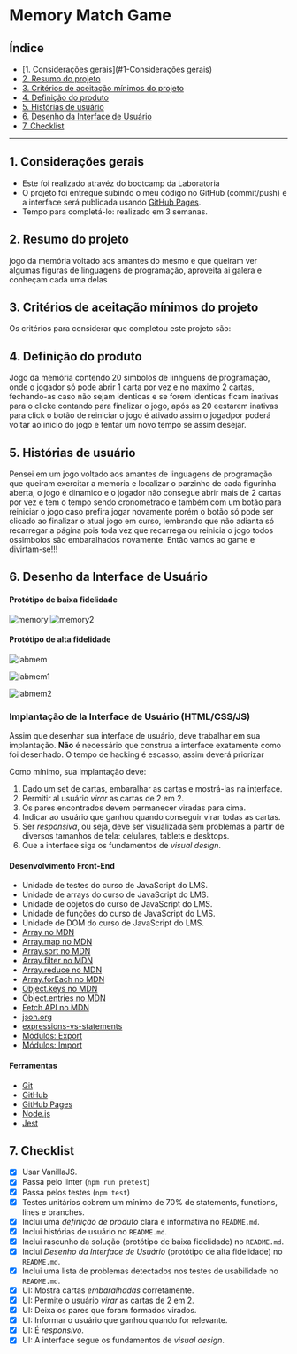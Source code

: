 # Memory Match Game

## Índice

- [1. Considerações gerais](#1-Considerações gerais)
- [2. Resumo do projeto](#2-resumo-do-projeto)
- [3. Critérios de aceitação mínimos do projeto](#3-critérios-de-aceitação-mínimos-do-projeto)
- [4. Definição do produto](#4-Definição-do-produto)
- [5.  Histórias de usuário](#5-Histórias-de-usuário)
- [6. Desenho da Interface de Usuário](#6-Desenho-da-Interface-de-Usuário)
- [7. Checklist](#7-checklist)

---
## 1. Considerações gerais

- Este foi realizado atravéz do bootcamp da Laboratoria
- O projeto foi entregue subindo o meu código no GitHub (commit/push) e a
  interface será publicada usando [GitHub Pages]([https://pages.github.com/](https://acarlamelo.github.io/SAP009-memory-match/)).
- Tempo para completá-lo: realizado em 3 semanas.

## 2. Resumo do projeto

jogo da memória voltado aos amantes do mesmo e que queiram ver algumas figuras de linguagens de programação, aproveita ai galera e conheçam cada uma delas

## 3. Critérios de aceitação mínimos do projeto

Os critérios para considerar que completou este projeto são:

## 4. Definição do produto
Jogo da memória contendo 20 simbolos de linhguens de programação, onde o jogador só pode abrir 1 carta por vez e no maximo 2 cartas, fechando-as caso não sejam identicas e se forem identicas ficam inativas para o clicke contando para finalizar o jogo, após as 20 eestarem inativas para click o botão de reiniciar o jogo é ativado assim o jogadpor poderá voltar ao inicio do jogo e tentar um novo tempo se assim desejar.


## 5. Histórias de usuário

Pensei em um jogo voltado aos amantes de linguagens de programação que queiram exercitar a memoria e localizar o parzinho de cada figurinha aberta, o jogo é dinamico e o jogador não consegue abrir mais de 2 cartas por vez e tem o tempo sendo cronometrado e também com um botão para reiniciar o jogo caso prefira jogar novamente porém o botão só pode ser clicado ao finalizar o atual jogo em curso, lembrando que não adianta só recarregar a página pois toda vez que recarrega ou reinicia o jogo todos ossimbolos são embaralhados novamente. Então vamos ao game e divirtam-se!!! 

## 6. Desenho da Interface de Usuário

#### Protótipo de baixa fidelidade
![memory](https://github.com/acarlamelo/SAP009-memory-match/assets/119886217/59067707-331f-4b45-9d6f-92679561176d)
![memory2](https://github.com/acarlamelo/SAP009-memory-match/assets/119886217/0fd483be-2d4d-44a3-9c3a-6cba3bbe0435)


#### Protótipo de alta fidelidade
![labmem](https://github.com/acarlamelo/SAP009-memory-match/assets/119886217/ba183d17-365c-4f86-93c7-27152214f865)

![labmem1](https://github.com/acarlamelo/SAP009-memory-match/assets/119886217/d80d25ae-417b-49b3-91ef-21fa6b86b77e)

![labmem2](https://github.com/acarlamelo/SAP009-memory-match/assets/119886217/f6e3817a-70a5-4043-ad20-3aa93d68dac3)

### Implantação de la Interface de Usuário (HTML/CSS/JS)

Assim que desenhar sua interface de usuário, deve trabalhar em sua implantação.
**Não** é necessário que construa a interface exatamente como foi desenhado.
O tempo de hacking é escasso, assim deverá priorizar

Como mínimo, sua implantação deve:

1. Dado um set de cartas, embaralhar as cartas e mostrá-las na interface.
2. Permitir al usuário _virar_ as cartas de 2 em 2.
3. Os pares encontrados devem permanecer viradas para cima.
4. Indicar ao usuário que ganhou quando conseguir virar todas as cartas.
5. Ser _responsiva_, ou seja, deve ser visualizada sem problemas a partir de
   diversos tamanhos de tela: celulares, tablets e desktops.
6. Que a interface siga os fundamentos de _visual design_.


#### Desenvolvimento Front-End

- Unidade de testes do curso de JavaScript do LMS.
- Unidade de arrays do curso de JavaScript do LMS.
- Unidade de objetos do curso de JavaScript do LMS.
- Unidade de funções do curso de JavaScript do LMS.
- Unidade de DOM do curso de JavaScript do LMS.
- [Array no MDN](https://developer.mozilla.org/pt-BR/docs/Web/JavaScript/Reference/Global_Objects/Array)
- [Array.map no MDN](https://developer.mozilla.org/pt-BR/docs/Web/JavaScript/Reference/Global_Objects/Array/map)
- [Array.sort no MDN](https://developer.mozilla.org/pt-BR/docs/Web/JavaScript/Reference/Global_Objects/Array/sort)
- [Array.filter no MDN](https://developer.mozilla.org/pt-BR/docs/Web/JavaScript/Reference/Global_Objects/Array/filtro)
- [Array.reduce no MDN](https://developer.mozilla.org/pt-BR/docs/Web/JavaScript/Reference/Global_Objects/Array/Reduce)
- [Array.forEach no MDN](https://developer.mozilla.org/pt-BR/docs/Web/JavaScript/Reference/Global_Objects/Array/forEach)
- [Object.keys no MDN](https://developer.mozilla.org/pt-BR/docs/Web/JavaScript/Reference/Global_Objects/Object/keys)
- [Object.entries no MDN](https://developer.mozilla.org/pt-BR/docs/Web/JavaScript/Reference/Global_Objects/Object/entries)
- [Fetch API no MDN](https://developer.mozilla.org/en-US/docs/Web/API/Fetch_API)
- [json.org](https://json.org/json-pt.html)
- [expressions-vs-statements](https://2ality.com/2012/09/expressions-vs-statements.html)
- [Módulos: Export](https://developer.mozilla.org/pt-BR/docs/Web/JavaScript/Reference/Statements/export)
- [Módulos: Import](https://developer.mozilla.org/pt-BR/docs/Web/JavaScript/Reference/Statements/import)

#### Ferramentas

- [Git](https://git-scm.com/)
- [GitHub](https://github.com/)
- [GitHub Pages](https://pages.github.com/)
- [Node.js](https://nodejs.org/)
- [Jest](https://jestjs.io/)

## 7. Checklist

- [X] Usar VanillaJS.
- [X] Passa pelo linter (`npm run pretest`)
- [X] Passa pelos testes (`npm test`)
- [X] Testes unitários cobrem um mínimo de 70% de statements, functions, lines e
  branches.
- [X] Inclui uma _definição de produto_ clara e informativa no `README.md`.
- [X] Inclui histórias de usuário no `README.md`.
- [X] Inclui rascunho da solução (protótipo de baixa fidelidade) no `README.md`.
- [X] Inclui _Desenho da Interface de Usuário_ (protótipo de alta fidelidade)
      no `README.md`.
- [X] Inclui uma lista de problemas detectados nos testes de usabilidade no
  `README.md`.
- [X] UI: Mostra cartas _embaralhadas_ corretamente.
- [X] UI: Permite o usuário _virar_ as cartas de 2 em 2.
- [X] UI: Deixa os pares que foram formados virados.
- [X] UI: Informar o usuário que ganhou quando for relevante.
- [X] UI: É _responsivo_.
- [X] UI: A interface segue os fundamentos de _visual design_.
